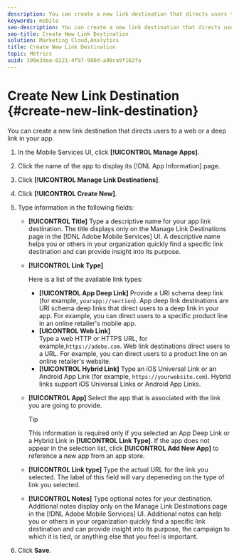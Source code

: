```yaml
---
description: You can create a new link destination that directs users to a web or a deep link in your app.
keywords: mobile
seo-description: You can create a new link destination that directs users to a web or a deep link in your app.
seo-title: Create New Link Destination
solution: Marketing Cloud,Analytics
title: Create New Link Destination
topic: Metrics
uuid: 390e3dea-0221-4f97-980d-a90ca9f162fa
---
```


# Create New Link Destination {#create-new-link-destination}

You can create a new link destination that directs users to a web or a deep link in your app.

1. In the Mobile Services UI, click **[!UICONTROL Manage Apps]**.
1. Click the name of the app to display its [!DNL App Information] page.
1. Click **[!UICONTROL Manage Link Destinations]**.
1. Click **[!UICONTROL Create New]**.
1. Type information in the following fields:
    * **[!UICONTROL Title]**
  Type a descriptive name for your app link destination. The title displays only on the Manage Link Destinations page in the [!DNL Adobe Mobile Services] UI. A descriptive name helps you or others in your organization quickly find a specific link destination and can provide insight into its purpose.

    * **[!UICONTROL Link Type]**

      Here is a list of the available link types:
      * **[!UICONTROL App Deep Link]**
        Provide a URI schema deep link (for example, `yourapp://section`). App deep link destinations are URI schema deep links that direct users to a deep link in your app. For example, you can direct users to a specific product line in an online retailer's mobile app.
      * **[UICONTROL Web Link]**  
        Type a web HTTP or HTTPS URL, for example,`https://adobe.com`. Web link destinations direct users to a URL. For example, you can direct users to a product line on an online retailer's website.
      * **[!UICONTROL Hybrid Link]**
        Type an iOS Universal Link or an Android App Link (for example, `https://yourwebsite.com`). Hybrid links support iOS Universal Links or Android App Links.
    * **[!UICONTROL App]**
      Select the app that is associated with the link you are going to provide.
      >[!TIP]
      >
      >This information is required only if you selected an App Deep Link or a Hybrid Link in **[!UICONTROL Link Type]**. If the app does not appear in the selection list, click **[!UICONTROL Add New App]** to reference a new app from an app store. 

    * **[!UICONTROL Link type]**
      Type the actual URL for the link you selected. The label of this field will vary depeneding on the type of link you selected. 

    * **[!UICONTROL Notes]**
    Type optional notes for your destination. Additional notes display only on the Manage Link Destinations page in the [!DNL Adobe Mobile Services] UI. Additional notes can help you or others in your organization quickly find a specific link destination and can provide insight into its purpose, the campaign to which it is tied, or anything else that you feel is important.

1. Click **Save**.
